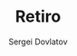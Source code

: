---
title: "Retiro"
subtitle: ""
description: ""
layout: book
author: Sergei Dovlatov
started: 2017-06-24
read: 2017-09-04
status: read
rating: 4
color: 
cover: 
pages: 216
link: 
---